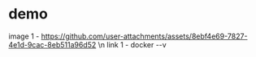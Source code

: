 # demo
image 1 - https://github.com/user-attachments/assets/8ebf4e69-7827-4e1d-9cac-8eb511a96d52 \n
link 1 - docker --v

